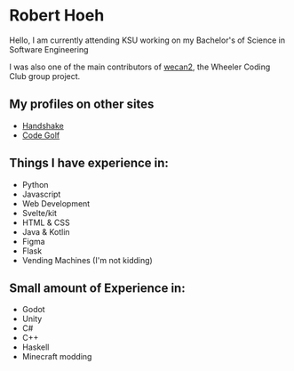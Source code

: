 # Robert Hoeh
Hello, I am currently attending KSU working on my Bachelor's of Science in Software Engineering

I was also one of the main contributors of [wecan2](https://github.com/WheelerCodingClub/wecan2), the Wheeler Coding Club group project.

## My profiles on other sites
* [Handshake](https://kennesaw.joinhandshake.com/profiles/yc3mpw)
* [Code Golf](https://code.golf/golfers/RobertHoeh)

## Things I have experience in:
* Python
* Javascript
* Web Development
* Svelte/kit
* HTML & CSS
* Java & Kotlin
* Figma
* Flask
* Vending Machines (I'm not kidding)

## Small amount of Experience in:
* Godot
* Unity
* C#
* C++
* Haskell
* Minecraft modding
